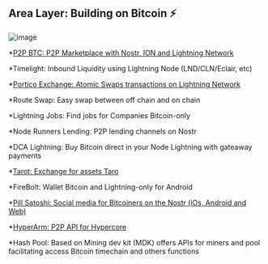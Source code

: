 ## Area Layer: Building on Bitcoin ⚡️

![image](https://user-images.githubusercontent.com/83122757/208729218-b7a58549-f4b3-4a39-8691-5719bc7cac04.png)

*[P2P BTC: P2P Marketplace with Nostr, ION and Lightning Network](https://github.com/AreaLayer/P2PBTC)

*Timelight: Inbound Liquidity using Lightning Node (LND/CLN/Eclair, etc)

*[Portico Exchange: Atomic Swaps transactions on Lightning Network](https://github.com/PorticoExchange)

*Route Swap: Easy swap between off chain and on chain

*Lightning Jobs: Find jobs for Companies Bitcoin-only

*Node Runners Lending: P2P lending channels on Nostr

*DCA Lightning: Buy Bitcoin direct in your Node Lightning with gateaway payments

*[Tarot: Exchange for assets Taro](https://github.com/Layer2Labs/Tarot)

*FireBolt: Wallet Bitcoin and Lightning-only for Android

*[Pill Satoshi: Social media for Bitcoiners on the Nostr (iOs, Android and Web)](https://github.com/AreaLayer/PillSatoshi)

*[HyperArm: P2P API for Hypercore](https://github.com/AreaLayer/HyperArm)

*Hash Pool:  Based on Mining dev kit (MDK) offers APIs for miners and pool facilitating access Bitcoin timechain and others functions
